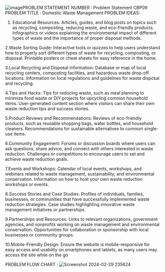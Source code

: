 ![image](https://github.com/varunjamwal05/immortals.hackathon/assets/149261596/f6018b93-4500-4d68-8433-1be09dba29cb)PROBLEM STATEMENT NUMBER : Problem Statement CBP09
PROBLEM TITLE : Domestic Waste Management
PROBLEM IDEAS: 
1. Educational Resources:
Articles, guides, and blog posts on topics such as recycling, composting, reducing waste, and eco-friendly products.
Infographics or videos explaining the environmental impact of different types of waste and the importance of proper disposal methods.

2.Waste Sorting Guide:
Interactive tools or quizzes to help users understand how to properly sort different types of waste for recycling, composting, or disposal.
Printable posters or cheat sheets for easy reference in the home.

3.Local Recycling and Disposal Information:
Database or map of local recycling centers, composting facilities, and hazardous waste drop-off locations.
Information on local regulations and guidelines for waste disposal and recycling.

4.Tips and Hacks:
Tips for reducing waste, such as meal planning to minimize food waste or DIY projects for upcycling common household items.
User-generated content section where visitors can share their own waste reduction tips and success stories.

5.Product Reviews and Recommendations:
Reviews of eco-friendly products, such as reusable shopping bags, water bottles, and household cleaners.
Recommendations for sustainable alternatives to common single-use items.

6.Community Engagement:
Forums or discussion boards where users can ask questions, share advice, and connect with others interested in waste reduction.
Challenges or competitions to encourage users to set and achieve waste reduction goals.

7.Events and Workshops:
Calendar of local events, workshops, and webinars related to waste management, sustainability, and environmental conservation.
Information on how to host your own waste reduction workshops or events.

8.Success Stories and Case Studies:
Profiles of individuals, families, businesses, or communities that have successfully implemented waste reduction strategies.
Case studies highlighting innovative waste management initiatives or partnerships.

9.Partnerships and Resources:
Links to relevant organizations, government agencies, and nonprofits working on waste management and environmental conservation.
Opportunities for collaboration or sponsorship with local businesses or community groups.

10.Mobile-Friendly Design:
Ensure the website is mobile-responsive for easy access and usability on smartphones and tablets, as many users may access the site while on the go

PROBLEM FLOW CHART : 
![Screenshot 2024-02-29 235624](https://github.com/varunjamwal05/immortals.hackathon/assets/149261596/19a4aa72-8275-41a9-bd5c-2c84ef3bd827)

